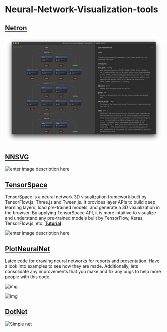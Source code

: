 # Neural-Network-Visualization-tools

## [Netron](https://github.com/lutzroeder/Netron)

![screenshot.png](https://github.com/lutzroeder/netron/raw/main/.github/screenshot.png)


## [NNSVG](http://alexlenail.me/NN-SVG/LeNet.html)

![enter image description here](https://i.stack.imgur.com/DlJ8J.png)

## [TensorSpace](https://tensorspace.org/)

TensorSpace is a neural network 3D visualization framework built by TensorFlow.js, Three.js and Tween.js. It provides layer APIs to build deep learning layers, load pre-trained models, and generate a 3D visualization in the browser. By applying TensorSpace API, it is more intuitive to visualize and understand any pre-trained models built by TensorFlow, Keras, TensorFlow.js, etc. **[Tutorial](https://www.freecodecamp.org/news/tensorspace-js-a-way-to-3d-visualize-neural-networks-in-browsers-2c0afd7648a8/)**

![enter image description here](https://i.stack.imgur.com/ekF5v.png)




## [PlotNeuralNet](https://github.com/HarisIqbal88/PlotNeuralNet)

Latex code for drawing neural networks for reports and presentation. Have a look into examples to see how they are made. Additionally, lets consolidate any improvements that you make and fix any bugs to help more people with this code.

![img](https://user-images.githubusercontent.com/17570785/50308846-c2231880-049c-11e9-8763-3daa1024de78.png)

![img](https://user-images.githubusercontent.com/17570785/50308873-e2eb6e00-049c-11e9-9587-9da6bdec011b.png)

## [DotNet](https://github.com/martisak/dotnets)

![Simple net](https://github.com/martisak/dotnets/raw/master/test.png)
